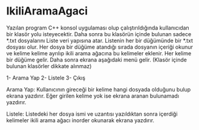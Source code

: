 # IkiliAramaAgaci

Yazılan program C++ konsol uygulaması olup çalıştırıldığında kullanıcıdan bir klasör yolu isteyecektir. Daha sonra bu klasörün içinde bulunan sadece *.txt dosyalarını Liste veri yapısına atar. Listenin her bir düğümünde bir *.txt dosyası olur. Her dosya bir düğüme atandığı sırada dosyanın içeriği okunur ve kelime kelime ayrılıp ikili arama ağacına bu kelimeler eklenir. Her kelime bir düğüme gelir. Daha sonra ekrana aşağıdaki menü gelir. (Klasör içinde bulunan klasörler dikkate alınmaz)

1- Arama Yap
2- Listele
3- Çıkış

Arama Yap:
Kullanıcının gireceği bir kelime hangi dosyada olduğunu bulup ekrana yazdırır. Eğer girilen kelime yok ise ekrana aranan bulunamadı yazdırır.

Listele:
Listedeki her dosya ismi ve uzantısı yazıldıktan sonra içerdiği kelimeler ikili arama ağacı inorder okunarak ekrana yazdırır.


